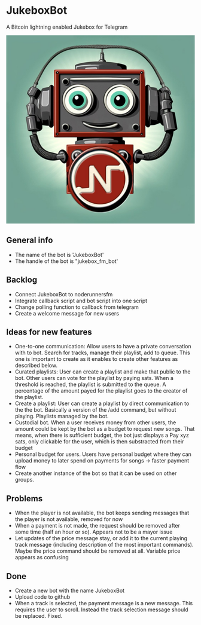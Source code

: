 # JukeboxBot
A Bitcoin lightning enabled Jukebox for Telegram

![](assets/JukeboxBot.jpg)

## General info
 - The name of the bot is 'JukeboxBot'
 - The handle of the bot is "jukebox_fm_bot'

## Backlog
 - Connect JukeboxBot to noderunnersfm
 - Integrate callback script and bot script into one script
 - Change polling function to callback from telegram
 - Create a welcome message for new users

## Ideas for new features
 - One-to-one communication: Allow users to have a private conversation with to bot. Search for tracks, manage their playlist, add to queue. This one is important to create as it enables to create other features as described below. 
 - Curated playlists: User can create a playlist and make that public to the bot. Other users can vote for the playlist by paying sats. When a threshold is reached, the playlist is submitted to the queue. A percentage of the amount payed for the playlist goes to the creator of the playlist. 
 - Create a playlist: User can create a playlist by direct communication to the the bot. Basically a version of the /add command, but without playing. Playlists managed by the bot. 
 - Custodial bot. When a user receives money from other users, the amount could be kept by the bot as a budget to request new songs. That means, when there is sufficient budget, the bot just displays a Pay xyz sats, only clickable for the user, which is then substracted from their budget
 - Personal budget for users. Users have personal budget where they can upload money to later spend on payments for songs -> faster payment flow
 - Create another instance of the bot so that it can be used on other groups. 
 
## Problems
  - When the player is not available, the bot keeps sending messages that the player is not available, removed for now  
  - When a payment is not made, the request should be removed after some time (half an hour or so). Appears not to be a mayor issue
  - Let updates of the price message stay, or add it to the current playing track message (including description of the most important commands). Maybe the price command should be removed at all. Variable price appears as confusing
  
## Done
 - Create a new bot with the name JukeboxBot
 - Upload code to github 
 - When a track is selected, the payment message is a new message. This requires the user to scroll. Instead the track selection message should be replaced. Fixed.
